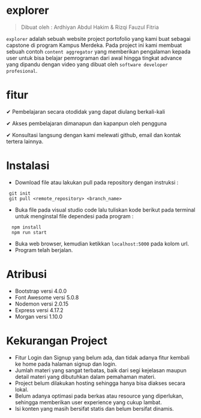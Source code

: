 
# explorer

> Dibuat oleh : Ardhiyan Abdul Hakim & Rizqi Fauzul Fitria

`explorer` adalah sebuah website project portofolio yang kami buat sebagai capstone di program Kampus Merdeka. Pada project ini kami membuat sebuah contoh `content aggregator` yang memberikan pengalaman kepada user untuk bisa belajar pemrograman dari awal hingga tingkat advance yang dipandu dengan video yang dibuat oleh `software developer profesional`.
<br>

# fitur

 ✔ Pembelajaran secara otodidak yang dapat diulang berkali-kali

 ✔ Akses pembelajaran dimanapun dan kapanpun oleh pengguna

 ✔ Konsultasi langsung dengan kami melewati github, email dan kontak tertera lainnya.
<br>

# Instalasi

 - Download file atau lakukan pull pada repository dengan instruksi :
 ```
  git init
  git pull <remote_repository> <branch_name>
```
- Buka file pada visual studio code lalu tuliskan kode berikut pada terminal untuk menginstal file dependesi pada program :
```
  npm install
  npm run start
```
- Buka web browser, kemudian ketikkan `localhost:5000` pada kolom url.
- Program telah berjalan.

# Atribusi

 - Bootstrap versi 4.0.0
 - Font Awesome versi 5.0.8
 - Nodemon versi 2.0.15
 - Express versi 4.17.2
 - Morgan versi 1.10.0

# Kekurangan Project 

 * Fitur Login dan Signup yang belum ada, dan tidak adanya fitur kembali ke home pada halaman signup dan login.
 * Jumlah materi yang sangat terbatas, baik dari segi kejelasan maupun detail materi yang dibutuhkan dalam pemahaman materi.
 * Project belum dilakukan hosting sehingga hanya bisa diakses secara lokal.
 * Belum adanya optimasi pada berkas atau resource yang diperlukan, sehingga memberikan user experience yang cukup lambat.
 * Isi konten yang masih bersifat statis dan belum bersifat dinamis.
